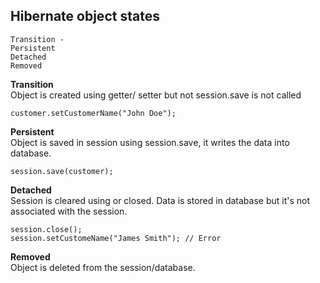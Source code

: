 ## Hibernate object states
```
Transition - 
Persistent
Detached
Removed
```
**Transition** <br>
  Object is created using getter/ setter but not session.save is not called
  ```
  customer.setCustomerName("John Doe");
  ```

**Persistent** <br>
  Object is saved in session using session.save, it writes the data into database.
  ```
  session.save(customer);
  ```

**Detached** <br>
  Session is cleared using or closed. Data is stored in database but it's not associated with the session.
  ```
  session.close();
  session.setCustomeName("James Smith"); // Error
  ```

**Removed** <br>
  Object is deleted from the session/database.
